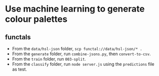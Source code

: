 # Use machine learning to generate colour palettes

## functals
* From the `data/hsl-json` folder, `scp functal://data/hsl-json/* .`
* From the `generate` folder, run `combine-jsons.py`, then `convert-to-csv`.
* From the `train` folder, run `003-split`.
* From the `classify` folder, run `node server.js` using the `predictions` file as test.
